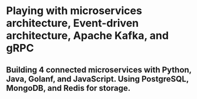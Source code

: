 # Playing with microservices architecture, Event-driven architecture, Apache Kafka, and gRPC

## Building 4 connected microservices with Python, Java, Golanf, and JavaScript. Using PostgreSQL, MongoDB, and Redis for storage. 
